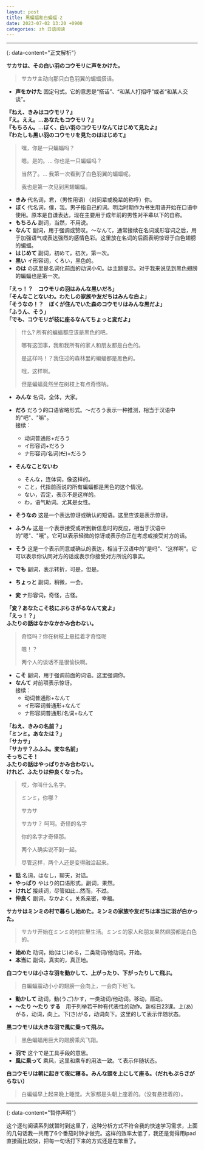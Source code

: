 ```yaml
---
layout: post
title: 黑蝙蝠和白蝙蝠-2
date: 2023-07-02 13:20 +0900
categories: zh 日语阅读
---
```


---  
{: data-content="正文解析"}

**サカサは、その白い羽のコウモリに声をかけた。**
> サカサ主动向那只白色羽翼的蝙蝠搭话。

* **声をかけた** 固定句式。它的意思是“搭话”、“和某人打招呼”或者“和某人交谈”。

**『ねえ、きみはコウモリ？』**  
**『え。ええ。...あなたもコウモリ？』**  
**『もちろん。...ぼく、白い羽のコウモリなんてはじめて見たよ』**  
**『わたしも黒い羽のコウモリを見たのははじめて』**  

> 嘿，你是一只蝙蝠吗？
>
> 嗯。是的。... 你也是一只蝙蝠吗？
>
> 当然了。... 我第一次看到了白色羽翼的蝙蝠呢。
>
> 我也是第一次见到黑翅蝙蝠。

* **きみ** 代名词，君，（男性用语）（对同辈或晚辈的称呼）你。
* **ぼく** 代名词，僕，我。男子指自己的词。明治时期作为书生用语开始在口语中使用。原本是自谦表达，现在主要用于成年前的男性对平辈以下的自称。
* **もちろん** 副词，当然，不用说。
* **なんて** 副词，用于强调或赞叹。～なんて，通常接续在名词或形容词之后，用于加强语气或表达强烈的感情色彩。这里放在名词的后面表明惊讶于白色翅膀的蝙蝠。
* **はじめて** 副词，初めて，初次，第一次。
* **黒い** イ形容词，くろい，黑色的。
* **のは** の这里是名词化前面的动词小句。は主题提示。对于我来说见到黑色翅膀的蝙蝠也是第一次。

**「えっ！？　コウモリの羽はみんな黒いだろ」**  
**「そんなことないわ。わたしの家族や友だちはみんな白よ」**  
**「そうなの！？　ぼくが住んでいた森のコウモリはみんな黒だよ」**  
**「ふうん、そう」**  
**「でも、コウモリが枝に座るなんてちょっと変だよ」**  

> 什么? 所有的蝙蝠都应该是黑色的吧。
>
> 哪有这回事，我和我所有的家人和朋友都是白色的。
>
> 是这样吗！？我住过的森林里的蝙蝠都是黑色的。
>
> 哦，这样啊。
>
> 但是蝙蝠竟然坐在树枝上有点奇怪呐。

* **みんな** 名词，全体，大家。
* **だろ** だろう的口语省略形式。～だろう表示一种推测，相当于汉语中的"吧"、"嘛"。  
    接续：  
  * 动词普通形+だろう
  * イ形容词+だろう
  * ナ形容词/名词(~~だ~~)+だろう

* **そんなことないわ**
  * そんな，连体词，像这样的。
  * こと，代指前面说的所有蝙蝠都是黑色的这个情况。
  * ない，否定，表示不是这样的。
  * わ，语气助词。尤其是女性。

* **そうなの** 这是一个表达惊讶或确认的短语。这里应该是表示惊讶。
* **ふうん** 这是一个表示接受或听到新信息时的反应，相当于汉语中的"嗯"、"哦"。它可以表示轻微的惊讶或表示你正在考虑或接受对方的话。
* **そう** 这是一个表示同意或确认的表达，相当于汉语中的"是吗"、"这样啊"。它可以表示你认同对方的话或表示你接受对方所说的事实。
* **でも** 副词，表示转折，可是，但是。
* **ちょっと** 副词，稍微，一会。
* **変** ナ形容词，奇怪，古怪。

**「変？あなたこそ枝にぶらさがるなんて変よ」**  
**「えっ！？」**  
**ふたりの話はなかなかかみ合わない。**  
> 奇怪吗？你在树枝上悬挂着才奇怪呢
>
> 嗯！？
>
> 两个人的谈话不是很愉快啊。

* **こそ** 副词，用于强调前面的词语。这里强调你。
* **なんて** 对前项表示惊讶。  
    接续：  
  * 动词普通形+なんて
  * イ形容词普通形+なんて
  * ナ形容詞普通形/名词+なんて

**「ねえ、きみの名前？」**  
**「ミンミ。あなたは？」**  
**「サカサ」**  
**「サカサ？ふふふ。変な名前」**  
**そっちこそ！**  
**ふたりの話はやっぱりかみ合わない。**  
**けれど、ふたりは仲良くなった。**  
> 哎，你叫什么名字。
>
> ミンミ，你哪？
>
> サカサ
>
> サカサ？ 呵呵。奇怪的名字
>
> 你的名字才奇怪那。
>
> 两个人确实说不到一起。
>
> 尽管这样，两个人还是变得融洽起来。

* **話** 名词，はなし，聊天，对话。
* **やっぱり** やはり的口语形式。副词，果然。
* **けれど** 接续词，尽管如此...然而，不过。
* **仲良く** 副词，なかよく。关系亲密，幸福。

**サカサはミンミの村で暮らし始めた。ミンミの家族や友だちは本当に羽が白かった。**
> サカサ开始在ミンミ的村庄里生活。ミンミ的家人和朋友果然翅膀都是白色的。

* **始めた** 动词，始(はじ)める，二类动词/他动词。开始。
* **本当に** 副词，真实的，真正地。

**白コウモリは小さな羽を動かして、上がったり、下がったりして飛ぶ。**
> 白蝙蝠震动小小的翅膀一会向上，一会向下地飞。

* **動かして** 动词，動(うご)かす，一类动词/他动词。移动，扇动。
* **～たり ～たり する**　用于列举若干种有代表性的动作。新标日23课。上(あ)がる，动词，向上。下(さ)がる，动词向下。这里的して表示伴随状态。

**黒コウモリは大きな羽で風に乗って飛ぶ。**
> 黑色蝙蝠用巨大的翅膀乘风飞翔。

* **羽で** 这个で是工具手段的意思。
* **風に乗って** 乘风，这里和乘车的用法一致。て表示伴随状态。

**白コウモリは朝に起きて夜に寝る。みんな頭を上にして座る。（だれもぶらさがらない）**

> 白蝙蝠早上起来晚上睡觉。大家都是头朝上座着的。（没有悬挂着的）。

---  
{: data-content="暂停声明"}

这个逐句阅读系列就暂时到这里了，这种分析方式不符合我的快速学习需求，上面的几句话我一共用了6个番茄时钟才做完。这样的效率太低了，我还是觉得用ipad直接画比较快，把每一句话打下来的方式还是在笨重了。